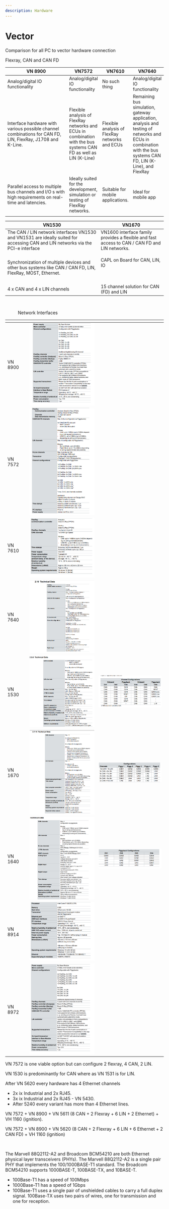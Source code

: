 ```yaml
---
description: Hardware
---
```


# Vector

Comparison for all PC to vector hardware connection

Flexray, CAN and CAN FD&#x20;

<table data-full-width="true"><thead><tr><th width="237.5">VN 8900</th><th>VN7572</th><th>VN7610</th><th>VN7640</th></tr></thead><tbody><tr><td>Analog/digital IO functionality</td><td>Analog/digital IO functionality</td><td>No such thing</td><td>Analog/digital IO functionality</td></tr><tr><td>Interface hardware with various possible channel combinations for CAN FD, LIN, FlexRay, J1708 and K-Line.</td><td>Flexible analysis of FlexRay networks and ECUs in combination with the bus systems CAN FD as well as LIN (K-Line)</td><td>Flexible analysis of FlexRay networks and ECUs </td><td>Remaining bus simulation, gateway application, analysis and testing of networks and ECUs in combination with the bus systems CAN FD, LIN (K-Line), and FlexRay</td></tr><tr><td>Parallel access to multiple bus channels and I/O s with high requirements on real-time and latencies.</td><td>Ideally suited for the development, simulation or testing of FlexRay networks.</td><td>Suitable for mobile applications.</td><td>Ideal for mobile app</td></tr><tr><td></td><td></td><td></td><td></td></tr></tbody></table>



| VN1530                                                                                                                           | VN1670                                                                                        |
| -------------------------------------------------------------------------------------------------------------------------------- | --------------------------------------------------------------------------------------------- |
| The CAN / LIN network interfaces VN1530 and VN1531 are ideally suited for accessing CAN and LIN networks via the PCI-e interface | VN1600 interface family provides a flexible and fast access to CAN / CAN FD and LIN networks. |
| Synchronization of multiple devices and other bus systems like CAN / CAN FD, LIN, FlexRay, MOST, Ethernet.                       | <p>CAPL on Board for CAN, LIN, IO</p><p><br></p>                                              |
| 4 x CAN and 4 x LIN channels                                                                                                     | 15 channel solution for CAN (FD) and LIN                                                      |

<figure><img src="https://cdn.vector.com/cms/content/products/NetworkInterfaces/graphics/PNI_Overview_graphic_EN_2022.jpg" alt=""><figcaption><p>Network Interfaces</p></figcaption></figure>

<table data-view="cards"><thead><tr><th></th><th></th><th></th><th></th></tr></thead><tbody><tr><td>VN 8900</td><td></td><td><img src="../.gitbook/assets/image (6).png" alt="" data-size="original"></td><td></td></tr><tr><td>VN 7572</td><td></td><td><img src="../.gitbook/assets/image (4).png" alt="" data-size="original"></td><td></td></tr><tr><td>VN 7610</td><td></td><td><img src="../.gitbook/assets/image (15).png" alt=""></td><td></td></tr><tr><td>VN 7640</td><td></td><td><img src="../.gitbook/assets/image (16).png" alt=""></td><td></td></tr><tr><td>VN 1530</td><td></td><td><img src="../.gitbook/assets/image (9).png" alt=""></td><td><img src="../.gitbook/assets/image (3).png" alt=""></td></tr><tr><td>VN 1670</td><td></td><td><img src="../.gitbook/assets/image (17).png" alt=""></td><td><img src="../.gitbook/assets/image (1).png" alt=""></td></tr><tr><td>VN 1640</td><td></td><td><img src="../.gitbook/assets/image (2).png" alt=""></td><td><img src="../.gitbook/assets/image (18).png" alt=""></td></tr><tr><td>VN 8914</td><td></td><td><img src="../.gitbook/assets/image (20).png" alt="" data-size="original"></td><td></td></tr><tr><td>VN 8972</td><td></td><td><img src="../.gitbook/assets/image (21).png" alt="" data-size="original"></td><td></td></tr></tbody></table>



VN 7572 is one viable option but can configure 2 flexray, 4 CAN, 2 LIN.

VN 1530 is predominantly for CAN where as VN 1531 is for LIN.

After VN 5620 every hardware has 4 Ethernet channels

* 2x ix Industrial and 2x RJ45.
* 3x ix Industrial and 2x RJ45 - VN 5430.
* After 5240 every variant has more than 4 Ethernet lines.

VN 7572 + VN 8900 + VN 5611 (8 CAN + 2 Flexray + 6 LIN + 2 Ethernet) + VH 1160 (ignition).

VN 7572 + VN 8900 + VN 5620 (8 CAN + 2 Flexray + 6 LIN + 6 Ethernet + 2 CAN FD) + VH 1160 (ignition)



<figure><img src="https://cdn.vector.com/_processed_/e/7/csm_Ethernet_Use_Cases_EN_85428acaa1.jpg" alt=""><figcaption></figcaption></figure>

The Marvell 88Q2112-A2 and Broadcom BCM54210 are both Ethernet physical layer transceivers (PHYs). The Marvell 88Q2112-A2 is a single pair PHY that implements the 100/1000BASE-T1 standard. The Broadcom BCM54210 supports 1000BASE-T, 100BASE-TX, and 10BASE-T.



* 100Base-T1 has a speed of 100Mbps
* 1000Base-T1 has a speed of 1Gbps
* 100Base-T1 uses a single pair of unshielded cables to carry a full duplex signal. 100Base-TX uses two pairs of wires, one for transmission and one for reception.

